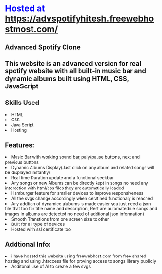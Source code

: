 # <h1 style="color:blue;">Hosted at <a>https://advspotifyhitesh.freewebhostmost.com/</a></h1>
<h2>Advanced Spotify Clone</h2>
<h2>This website is an advanced version for real spotify website with all built-in music bar and dynamic albums built using HTML, CSS, JavaScript </h2>

## Skills Used
<li>HTML</li>
<li>CSS</li>
<li>Java Script</li>
<li>Hosting</li>

## Features:
<li>Music Bar with working sound bar, paly/pause buttons, next and previous buttons</li>
<li>Dynamic Albums Display(Just click on any album and related songs will be displayed instantly)</li>
<li>Real time Duration update and a functional seekbar</li>
<li>Any songs or new Albums can be directly kept in songs no need any interaction with html/css files they are automatically loaded</li>
<li>Hamburger feature for smaller devices to improve responsiveness</li>
<li>All the svgs change accordingly when ceratined functionaly is reached</li>
<li>Any addtion of dynamice alubums is made easier you just need a json file that too for title name and description, Rest are automated(i.e songs and images in albums are detected no need of addtional json information)</li>
<li>Smooth Transtions from one screen size to other</li>
<li>Built for all type of devices</li>
<li>Hosted with ssl certificate too</li>

## Addtional Info:
<li>i have hosetd this website using freewebhost.com from free shared hosting and using .htaccess file for proving access to songs library publicly</li>
<li>Additonal use of AI to create a few svgs</li>
